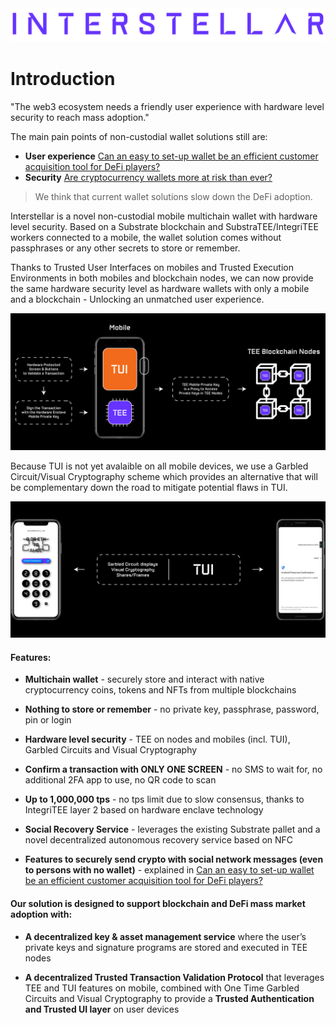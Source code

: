
<picture>
  <img src="fig/Interstellar_Violet_Logo_Text.png">
</picture>

# Introduction

"The web3 ecosystem needs a friendly user experience with hardware level security to reach mass adoption."
 
The main pain points of non-custodial wallet solutions still are:
- **User experience** [Can an easy to set-up wallet be an efficient customer acquisition tool for DeFi players?](https://medium.com/@jlleleu/can-be-an-easy-to-set-up-wallet-an-efficient-customer-acquisition-tool-for-defi-players-8600812fe01e)  
- **Security** [Are cryptocurrency wallets more at risk than ever?](https://medium.com/@jlleleu/are-cryptocurrency-wallets-more-at-risk-than-ever-cf1ce9725de7) 

> We think that current wallet solutions slow down the DeFi adoption.

Interstellar is a novel non-custodial mobile multichain wallet with hardware level security. Based on a Substrate blockchain and SubstraTEE/IntegriTEE workers connected to a mobile, the wallet solution comes without passphrases or any other secrets to store or remember.

Thanks to Trusted User Interfaces on mobiles and Trusted Execution Environments in both mobiles and blockchain nodes, we can now provide the same hardware security level as hardware wallets with only a mobile and a blockchain - Unlocking an unmatched user experience.

![Hardware Mobile Blockchain Overview](./fig/Hardware_Mobile_Blockchain_Overview.png)

Because TUI is not yet avalaible on all mobile devices, we use a Garbled Circuit/Visual Cryptography scheme which provides an alternative that will be complementary down the road to mitigate potential flaws in TUI.

![IPhone Android TUI Overview](./fig/IPhone-Android-TUI-Overview.png)

<!-- ![Iphone-Android-TUI-White (1)](https://user-images.githubusercontent.com/4605611/145201585-5d106219-e51e-44d3-8c1b-95fe99e71455.png#gh-dark-mode-only)

![Iphone-Android-TUI-Black (1)](https://user-images.githubusercontent.com/4605611/145201886-30bafb07-fc1c-4dc0-acf9-f0e9f163fa66.png#gh-light-mode-only) -->

#### Features:

- **Multichain wallet** - securely store and interact with native cryptocurrency coins, tokens and NFTs from multiple blockchains

- **Nothing to store or remember** - no private key, passphrase, password, pin or login

- **Hardware level security** - TEE on nodes and mobiles (incl. TUI), Garbled Circuits and Visual Cryptography

- **Confirm a transaction with ONLY ONE SCREEN** - no SMS to wait for, no additional 2FA app to use, no QR code to scan

- **Up to 1,000,000 tps** - no tps limit due to slow consensus, thanks to IntegriTEE layer 2 based on hardware enclave technology 

- **Social Recovery Service** - leverages the existing Substrate pallet and a novel decentralized autonomous recovery service based on NFC

- **Features to securely send crypto with social network messages (even to persons with no wallet)** - explained in [Can an easy to set-up wallet be an efficient customer acquisition tool for DeFi players?](https://medium.com/@jlleleu/can-be-an-easy-to-set-up-wallet-an-efficient-customer-acquisition-tool-for-defi-players-8600812fe01e) 

#### Our solution is designed to support blockchain and DeFi mass market adoption with:

- **A decentralized key & asset management service** where the user’s private keys and signature programs are stored and executed in TEE nodes

- **A decentralized Trusted Transaction Validation Protocol** that leverages TEE and TUI features on mobile, combined with One Time Garbled Circuits and Visual Cryptography to provide a **Trusted Authentication and Trusted UI layer** on user devices
